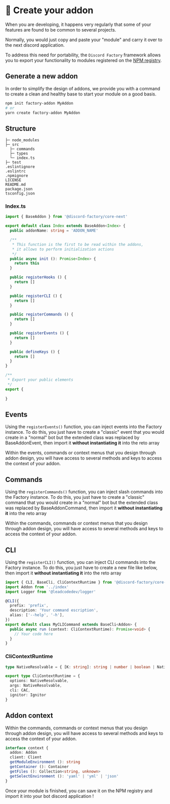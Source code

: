 # 🧱 Create your addon

When you are developing, it happens very regularly that some of your features are found to be common to several projects.

Normally, you would just copy and paste your "module" and carry it over to the next discord application.

To address this need for portability, the `Discord Factory` framework allows you to export your functionality to modules registered on the [NPM registry](https://docs.npmjs.com/cli/v7/commands/npm-publish).

## Generate a new addon
In order to simplify the design of addons, we provide you with a command to create a clean and healthy base to start your module on a good basis.
```bash
npm init factory-addon MyAddon
# or
yarn create factory-addon MyAddon
```

## Structure
```
├─ node_modules
├─ src
  ├─ commands
  ├─ types
  └─ index.ts
├─ test
.eslintignore
.eslintrc
.npmignore
LICENSE
README.md
package.json
tsconfig.json
```

### Index.ts
```ts
import { BaseAddon } from '@discord-factory/core-next'

export default class Index extends BaseAddon<Index> {
  public addonName: string = 'ADDON_NAME'

  /**
   * This function is the first to be read within the addons,
   * it allows to perform initialization actions
   */
  public async init (): Promise<Index> {
    return this
  }

  public registerHooks () {
    return []
  }

  public registerCLI () {
    return []
  }

  public registerCommands () {
    return []
  }

  public registerEvents () {
    return []
  }

  public defineKeys () {
    return []
  }
}

/**
 * Export your public elements
 */
export {
  
}
```

## Events
Using the `registerEvents()` function, you can inject events into the Factory instance.
To do this, you just have to create a "classic" event that you would create in a "normal" bot but the extended class was replaced by BaseAddonEvent<MyAddon>,
then import it __without instantiating it__ into the reto array

Within the events, commands or context menus that you design through addon design, you will have access to several methods and keys to access the context of your addon.

## Commands
Using the `registerCommands()` function, you can inject slash commands into the Factory instance.
To do this, you just have to create a "classic" command that you would create in a "normal" bot but the extended class was replaced by BaseAddonCommand<MyAddon>,
then import it __without instantiating it__ into the reto array

Within the commands, commands or context menus that you design through addon design, you will have access to several methods and keys to access the context of your addon.

## CLI
Using the `registerCLI()` function, you can inject CLI commands into the Factory instance.
To do this, you just have to create a new file like below, then import it __without instantiating it__ into the reto array

```ts
import { CLI, BaseCli, CliContextRuntime } from '@discord-factory/core-next'
import Addon from '../index'
import Logger from '@leadcodedev/logger'

@CLI({
  prefix: 'prefix',
  description: 'Your command escription',
  alias: ['--help', '-h'],
})
export default class MyCLICommand extends BaseCli<Addon> {
  public async run (context: CliContextRuntime): Promise<void> {
    // Your code here
  }
}
```

### CliContextRuntime
```ts
type NativeResolvable = { [K: string]: string | number | boolean | NativeResolvable }

export type CliContextRuntime = {
  options: NativeResolvable,
  args: NativeResolvable,
  cli: CAC,
  ignitor: Ignitor
}
```

## Addon context
Within the commands, commands or context menus that you design through addon design, you will have access to several methods and keys to access the context of your addon.

```ts
interface context {
  addon: Addon
  client: Client
  getModuleEnvironment (): string
  getContainer (): Container
  getFiles (): Collection<string, unknown>
  getSelectEnvironment (): 'yaml' | 'yml' | 'json'
}
```

Once your module is finished, you can save it on the NPM registry and import it into your bot discord application !